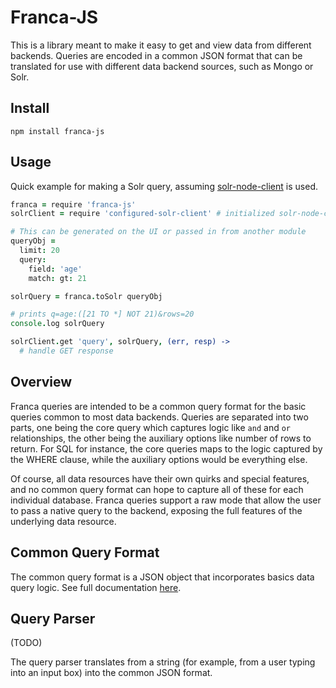 # Franca-JS

This is a library meant to make it easy to get and view data from different backends. Queries are encoded in a common JSON format that can be translated for use with different data backend sources, such as Mongo or Solr.

## Install

```
npm install franca-js
```

## Usage

Quick example for making a Solr query, assuming [solr-node-client](https://github.com/lbdremy/solr-node-client) is used.

```coffeescript
franca = require 'franca-js'
solrClient = require 'configured-solr-client' # initialized solr-node-client

# This can be generated on the UI or passed in from another module
queryObj =
  limit: 20
  query:
    field: 'age'
    match: gt: 21

solrQuery = franca.toSolr queryObj

# prints q=age:([21 TO *] NOT 21)&rows=20
console.log solrQuery

solrClient.get 'query', solrQuery, (err, resp) ->
  # handle GET response

```

## Overview

Franca queries are intended to be a common query format for the basic queries common to most data backends. Queries are separated into two parts, one being the core query which captures logic like ```and``` and ```or``` relationships, the other being the auxiliary options like number of rows to return. For SQL for instance, the core queries maps to the logic captured by the WHERE clause, while the auxiliary options would be everything else.

Of course, all data resources have their own quirks and special features, and no common query format can hope to capture all of these for each individual database. Franca queries support a raw mode that allow the user to pass a native query to the backend, exposing the full features of the underlying data resource.


## Common Query Format

The common query format is a JSON object that incorporates basics data query logic. See full documentation [here](https://github.com/chenguo/franca-js/blob/master/docs/query-object.md).


## Query Parser

(TODO)

The query parser translates from a string (for example, from a user typing into an input box) into the common JSON format.
